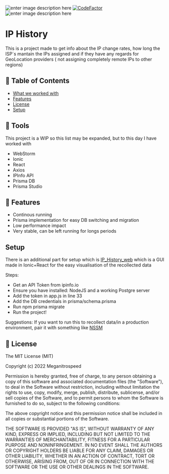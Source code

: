 ![enter image description here](https://img.shields.io/badge/Author-Meganitrospeed-red) [![CodeFactor](https://www.codefactor.io/repository/github/meganitrospeed/ip_history/badge)](https://www.codefactor.io/repository/github/meganitrospeed/ip_history) ![enter image description here](https://img.shields.io/maintenance/yes/2022)
# IP History
This is a project made to get info about the IP change rates, how long the ISP´s mantain the IPs assigned and if they have any regards for GeoLocation providers ( not assigning completely remote IPs to other regions)


## 🚩 Table of Contents

- [What we worked with](#-tools)
- [Features](#-features)
- [License](#-license)
- [Setup](#-setup)

## 🔧 Tools
This project is a WIP so this list may be expanded, but to this day I have worked with

 - WebStorm
 - Ionic
 - React
 - Axios
 - IPInfo API
 - Prisma DB
 - Prisma Studio

## 🎨 Features
  - Continous running
  - Prisma implementation for easy DB switching and migration
  - Low performance impact
  - Very stable, can be left running for longs periods
  
## Setup

There is an additional part for setup which is [IP_History_web](https://github.com/Meganitrospeed/ip_history_web) which is a GUI made in Ionic+React for the easy visualisation of the recollected data

Steps:
 - Get an API Token from ipinfo.io
 - Ensure you have installed: NodeJS and a working Postgre server
 - Add the token in app.js in line 33
 - Add the DB credentials in prisma/schema.prisma
 - Run npm prisma migrate
 - Run the project!
 
 Suggestions: If you want to run this to recollect data/in a production environment, pair it with something like [NSSM](https://nssm.cc/)

## 📜 License

The MIT License (MIT)

Copyright (c) 2022 Meganitrospeed

Permission is hereby granted, free of charge, to any person obtaining a copy of this software and associated documentation files (the "Software"), to deal in the Software without restriction, including without limitation the rights to use, copy, modify, merge, publish, distribute, sublicense, and/or sell copies of the Software, and to permit persons to whom the Software is furnished to do so, subject to the following conditions:

The above copyright notice and this permission notice shall be included in all copies or substantial portions of the Software.

THE SOFTWARE IS PROVIDED "AS IS", WITHOUT WARRANTY OF ANY KIND, EXPRESS OR IMPLIED, INCLUDING BUT NOT LIMITED TO THE WARRANTIES OF MERCHANTABILITY, FITNESS FOR A PARTICULAR PURPOSE AND NONINFRINGEMENT. IN NO EVENT SHALL THE AUTHORS OR COPYRIGHT HOLDERS BE LIABLE FOR ANY CLAIM, DAMAGES OR OTHER LIABILITY, WHETHER IN AN ACTION OF CONTRACT, TORT OR OTHERWISE, ARISING FROM, OUT OF OR IN CONNECTION WITH THE SOFTWARE OR THE USE OR OTHER DEALINGS IN THE SOFTWARE.
